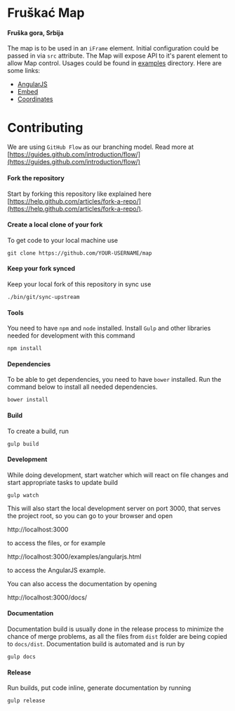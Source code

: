 # Fruškać Map
#### Fruška gora, Srbija
The map is to be used in an `iFrame` element. Initial configuration could be passed in via `src` attribute. The Map will expose API to it's parent element to allow Map control. Usages could be found in [examples](https://github.com/fruskac/map/tree/master/examples) directory. Here are some links:
* [AngularJS](./examples/angularjs.html)
* [Embed](./examples/embeded.html)
* [Coordinates](./examples/coordinates.html)

# Contributing

We are using `GitHub Flow` as our branching model. Read more at [https://guides.github.com/introduction/flow/](https://guides.github.com/introduction/flow/)

#### Fork the repository

Start by forking this repository like explained here [https://help.github.com/articles/fork-a-repo/](https://help.github.com/articles/fork-a-repo/). 

#### Create a local clone of your fork

To get code to your local machine use
```
git clone https://github.com/YOUR-USERNAME/map
```

#### Keep your fork synced

Keep your local fork of this repository in sync use
```
./bin/git/sync-upstream
```

#### Tools
You need to have `npm` and `node` installed. Install `Gulp` and other libraries needed for development with this command
```
npm install
```

#### Dependencies
To be able to get dependencies, you need to have `bower` installed. Run the command below to install all needed dependencies.
```
bower install
```

#### Build
To create a build, run
```
gulp build
```

#### Development
While doing development, start watcher which will react on file changes and start appropriate tasks to update build
```
gulp watch
```

This will also start the local development server on port 3000, that serves the project root, so you can go to your browser and open 

http://localhost:3000
 
to access the files, or for example 

http://localhost:3000/examples/angularjs.html
 
to access the AngularJS example.
 
You can also access the documentation by opening 

http://localhost:3000/docs/

#### Documentation
Documentation build is usually done in the release process to minimize the chance of merge problems, as all the files 
from `dist` folder are being copied to `docs/dist`. Documentation build is automated and is run by
```
gulp docs
```

#### Release

Run builds, put code inline, generate documentation by running
```
gulp release
```